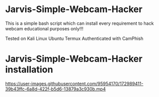 # Jarvis-Simple-Webcam-Hacker
This is a simple bash script which can install every requirement to hack webcam  educational purposes only!!!

Tested on 
Kali Linux
Ubuntu
Termux
Authenticated with CamPhish
 
 # Jarvis-Simple-Webcam-Hacker installation
 
 https://user-images.githubusercontent.com/95954170/172989411-39b43ffc-6a8d-422f-b5d6-13879a3c930b.mp4
